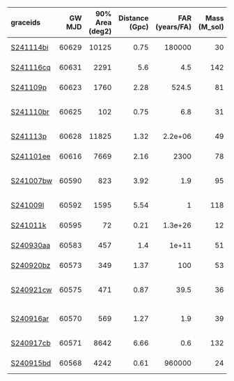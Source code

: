| graceids                                                          |   GW MJD |   90% Area (deg2) |   Distance (Gpc) |   FAR (years/FA) |   Mass (M_sol) | trigger       |   trigger plan | gcnids                                                                      |   time |   probability |   start |   cadence |
|:------------------------------------------------------------------|---------:|------------------:|-----------------:|-----------------:|---------------:|:--------------|---------------:|:----------------------------------------------------------------------------|-------:|--------------:|--------:|----------:|
| [S241114bi](https://gracedb.ligo.org/superevents/S241114bi/view/) |    60629 |             10125 |             0.75 |     180000       |             30 | no plan       |            nan | [2024-11-14T23:52:58](https://fritz.science/gcn_events/2024-11-14T23:52:58) |    nan |           nan |     nan |       nan |
| [S241116cq](https://gracedb.ligo.org/superevents/S241116cq/view/) |    60631 |              2291 |             5.6  |          4.5     |            142 | no plan       |            nan | [2024-11-16T15:17:53](https://fritz.science/gcn_events/2024-11-16T15:17:53) |    nan |           nan |     nan |       nan |
| [S241109p](https://gracedb.ligo.org/superevents/S241109p/view/)   |    60623 |              1760 |             2.28 |        524.5     |             81 | no plan       |            nan | [2024-11-09T03:33:18](https://fritz.science/gcn_events/2024-11-09T03:33:18) |    nan |           nan |     nan |       nan |
| [S241110br](https://gracedb.ligo.org/superevents/S241110br/view/) |    60625 |               102 |             0.75 |          6.8     |             31 | no valid plan |            nan | [2024-11-10T12:41:23](https://fritz.science/gcn_events/2024-11-10T12:41:23) |    nan |           nan |     nan |       nan |
| [S241113p](https://gracedb.ligo.org/superevents/S241113p/view/)   |    60628 |             11825 |             1.32 |          2.2e+06 |             49 | no plan       |            nan | [2024-11-13T16:35:07](https://fritz.science/gcn_events/2024-11-13T16:35:07) |    nan |           nan |     nan |       nan |
| [S241101ee](https://gracedb.ligo.org/superevents/S241101ee/view/) |    60616 |              7669 |             2.16 |       2300       |             78 | no plan       |            nan | [2024-11-01T22:05:23](https://fritz.science/gcn_events/2024-11-01T22:05:23) |    nan |           nan |     nan |       nan |
| [S241007bw](https://gracedb.ligo.org/superevents/S241007bw/view/) |    60590 |               823 |             3.92 |          1.9     |             95 | no valid plan |            nan | [2024-10-07T08:29:43](https://fritz.science/gcn_events/2024-10-07T08:29:43) |    nan |           nan |     nan |       nan |
| [S241009l](https://gracedb.ligo.org/superevents/S241009l/view/)   |    60592 |              1595 |             5.54 |          1       |            118 | no plan       |            nan | [2024-10-09T02:28:35](https://fritz.science/gcn_events/2024-10-09T02:28:35) |    nan |           nan |     nan |       nan |
| [S241011k](https://gracedb.ligo.org/superevents/S241011k/view/)   |    60595 |                72 |             0.21 |          1.3e+26 |             12 | bad trigger   |            nan | [2024-10-11T23:38:34](https://fritz.science/gcn_events/2024-10-11T23:38:34) |    nan |           nan |     nan |       nan |
| [S240930aa](https://gracedb.ligo.org/superevents/S240930aa/view/) |    60583 |               457 |             1.4  |          1e+11   |             51 | bad trigger   |            nan | [2024-09-30T03:59:59](https://fritz.science/gcn_events/2024-09-30T03:59:59) |    nan |           nan |     nan |       nan |
| [S240920bz](https://gracedb.ligo.org/superevents/S240920bz/view/) |    60573 |               349 |             1.37 |        100       |             53 | bad trigger   |            nan | [nan](https://fritz.science/gcn_events/nan)                                 |    nan |           nan |     nan |       nan |
| [S240921cw](https://gracedb.ligo.org/superevents/S240921cw/view/) |    60575 |               471 |             0.87 |         39.5     |             36 | no valid plan |            nan | [nan](https://fritz.science/gcn_events/nan)                                 |    nan |           nan |     nan |       nan |
| [S240916ar](https://gracedb.ligo.org/superevents/S240916ar/view/) |    60570 |               569 |             1.27 |          1.9     |             39 | no valid plan |            nan | [nan](https://fritz.science/gcn_events/nan)                                 |    nan |           nan |     nan |       nan |
| [S240917cb](https://gracedb.ligo.org/superevents/S240917cb/view/) |    60571 |              8642 |             6.66 |          0.6     |            132 | no plan       |            nan | [nan](https://fritz.science/gcn_events/nan)                                 |    nan |           nan |     nan |       nan |
| [S240915bd](https://gracedb.ligo.org/superevents/S240915bd/view/) |    60568 |              4242 |             0.61 |     960000       |             24 | bad trigger   |            nan | [nan](https://fritz.science/gcn_events/nan)                                 |    nan |           nan |     nan |       nan |